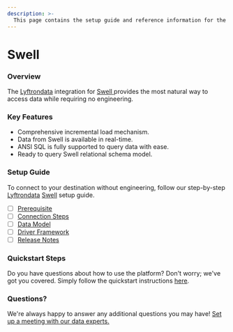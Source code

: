 ```yaml
---
description: >-
  This page contains the setup guide and reference information for the Swell source connector.
---
```


# Swell

### Overview

The [Lyftrondata](https://www.lyftrondata.com/) integration for [Swell](https://www.lyftrondata.com/integration/swell/)[ ](https://www.lyftrondata.com/integration/swell/)provides the most natural way to access data while requiring no engineering.

### Key Features

* Comprehensive incremental load mechanism.
* Data from Swell is available in real-time.&#x20;
* ANSI SQL is fully supported to query data with ease.
* Ready to query Swell relational schema model.

### Setup Guide

To connect to your destination without engineering, follow our step-by-step [Lyftrondata](https://www.lyftrondata.com/)  [Swell](https://www.lyftrondata.com/integration/swell/) setup guide.

* [ ] [Prerequisite](../../commerce-analytics/swell/prerequisite.md)
* [ ] [Connection Steps](../../commerce-analytics/swell/connection-steps.md)
* [ ] [Data Model](../../commerce-analytics/swell/data-model/)
* [ ] [Driver Framework](../../commerce-analytics/swell/driver-framework/)
* [ ] [Release Notes](../../commerce-analytics/swell/release-notes.md)

### Quickstart Steps

Do you have questions about how to use the platform? Don't worry; we've got you covered. Simply follow the quickstart instructions [here](../../../quickstart-steps.md).

### Questions? <a href="#questions" id="questions"></a>

We're always happy to answer any additional questions you may have! [Set up a meeting with our data experts.](https://www.lyftrondata.com/book-a-meeting/)


